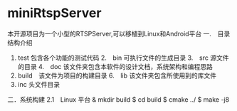 # miniRtspServer
本开源项目为一个小型的RTSPServer,可以移植到Linux和Android平台
一.　目录结构介绍
1. test 包含各个功能的测试代码
2.　bin 可执行文件的生成目录
3.　src 源文件的目录
4.　doc 该文件夹包含本软件的设计文档，系统架构和编程思路
5. build　该文件为项目的构建目录
6.　lib 该文件夹包含所使用到的库文件
7. inc 头文件目录

二．系统构建
2.1　Linux 平台
    & mkdir build
    $ cd build
    $ cmake ../
    $ make -j8



